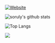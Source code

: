 [![Website](https://img.shields.io/badge/site-guritsuki.site-blue)](https://guritsuki.site)

![soruly's github stats](https://github-readme-stats.vercel.app/api?username=guritsuki&theme=react&show_icons=true&include_all_commits=true&count_private=true&hide=issues,contribs)

![Top Langs](https://github-readme-stats.vercel.app/api/top-langs/?username=guritsuki&theme=react&layout=compact&langs_count=12&card_width=465)

![](https://i.imgur.com/vIxxQyC.gif)
